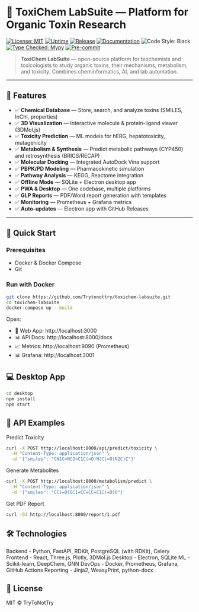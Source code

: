# 🧪 ToxiChem LabSuite — Platform for Organic Toxin Research

[![License: MIT](https://img.shields.io/badge/License-MIT-yellow.svg)](https://opensource.org/licenses/MIT)
[![Uptime](https://img.shields.io/badge/Uptime-99.9%25-brightgreen)](https://status.toxichem.org)
[![Release](https://img.shields.io/github/v/release/toxichem/toxichem-labsuite?include_prereleases)](https://github.com/Trytonottry/toxichem-labsuite/releases)
[![Documentation](https://img.shields.io/badge/Docs-GitBook-blue)](https://docs.toxichem.org)
![Code Style: Black](https://img.shields.io/badge/code%20style-black-000000.svg)
[![Type Checked: Mypy](https://img.shields.io/badge/type_checked-mypy-blue)](https://mypy-lang.org)
[![Pre-commit](https://img.shields.io/badge/pre--commit-enabled-brightgreen?logo=pre-commit)](https://pre-commit.com)

> **ToxiChem LabSuite** — open-source platform for biochemists and toxicologists to study organic toxins, their mechanisms, metabolism, and toxicity. Combines cheminformatics, AI, and lab automation.

---

## 🌟 Features

- ✅ **Chemical Database** — Store, search, and analyze toxins (SMILES, InChI, properties)
- ✅ **3D Visualization** — Interactive molecule & protein-ligand viewer (3DMol.js)
- ✅ **Toxicity Prediction** — ML models for hERG, hepatotoxicity, mutagenicity
- ✅ **Metabolism & Synthesis** — Predict metabolic pathways (CYP450) and retrosynthesis (BRICS/RECAP)
- ✅ **Molecular Docking** — Integrated AutoDock Vina support
- ✅ **PBPK/PD Modeling** — Pharmacokinetic simulation
- ✅ **Pathway Analysis** — KEGG, Reactome integration
- ✅ **Offline Mode** — SQLite + Electron desktop app
- ✅ **PWA & Desktop** — One codebase, multiple platforms
- ✅ **GLP Reports** — PDF/Word report generation with templates
- ✅ **Monitoring** — Prometheus + Grafana metrics
- ✅ **Auto-updates** — Electron app with GitHub Releases

---

## 🚀 Quick Start

### Prerequisites
- Docker & Docker Compose
- Git

### Run with Docker

```bash
git clone https://github.com/Trytonottry/toxichem-labsuite.git
cd toxichem-labsuite
docker-compose up --build
```

Open: 

- 🔬 Web App: http://localhost:3000 
- 📊 API Docs: http://localhost:8000/docs 
- 📈 Metrics: http://localhost:9090  (Prometheus)
- 📊 Grafana: http://localhost:3001 
     
## 💻 Desktop App

```bash
cd desktop
npm install
npm start
```

## 🧪 API Examples

Predict Toxicity
```bash
curl -X POST http://localhost:8000/api/predict/toxicity \
  -H "Content-Type: application/json" \
  -d '{"smiles": "CN1C=NC2=C1C(=O)N(C(=O)N2C)C"}'
```

Generate Metabolites
```bash
curl -X POST http://localhost:8000/metabolism/predict \
  -H "Content-Type: application/json" \
  -d '{"smiles": "CC(=O)OC1=CC=CC=C1C(=O)O"}'
```

Get PDF Report
```bash
curl -OJ http://localhost:8000/report/1.pdf
```

## 🛠️ Technologies

Backend - Python, FastAPI, RDKit, PostgreSQL (with RDKit), Celery
Frontend - React, Three.js, Plotly, 3DMol.js
Desktop - Electron, SQLite
ML - Scikit-learn, DeepChem, GNN
DevOps - Docker, Prometheus, Grafana, GitHub Actions
Reporting - Jinja2, WeasyPrint, python-docx

## 📄 License 

MIT © TryToNotTry
